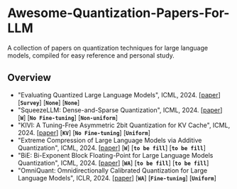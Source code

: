 # Awesome-Quantization-Papers-For-LLM
A collection of papers on quantization techniques for large language models, compiled for easy reference and personal study.

## Overview

- "Evaluating Quantized Large Language Models", ICML, 2024. [[paper](https://openreview.net/forum?id=DKKg5EFAFr)] [**`Survey`**] [**`None`**]  [**`None`**] 
- "SqueezeLLM: Dense-and-Sparse Quantization", ICML, 2024. [[paper](https://openreview.net/forum?id=0jpbpFia8m)] [**`W`**] [**`No Fine-tuning`**] [**`Non-uniform`**]
- "KIVI: A Tuning-Free Asymmetric 2bit Quantization for KV Cache", ICML, 2024. [[paper](https://openreview.net/forum?id=L057s2Rq8O)] [**`KV`**] [**`No Fine-tuning`**] [**`Uniform`**]
- "Extreme Compression of Large Language Models via Additive Quantization", ICML, 2024. [[paper](https://openreview.net/forum?id=5mCaITRTmO)] [**`W`**] [**`to be fill`**]  [**`to be fill`**]
- "BiE: Bi-Exponent Block Floating-Point for Large Language Models Quantization", ICML, 2024. [[paper](https://openreview.net/forum?id=DbyHDYslM7)] [**`WA`**] [**`to be fill`**]  [**`to be fill`**]
- "OmniQuant: Omnidirectionally Calibrated Quantization for Large Language Models", ICLR, 2024. [[paper](https://openreview.net/forum?id=8Wuvhh0LYW)] [**`WA`**] [**`Fine-tuning`**] [**`Uniform`**]
